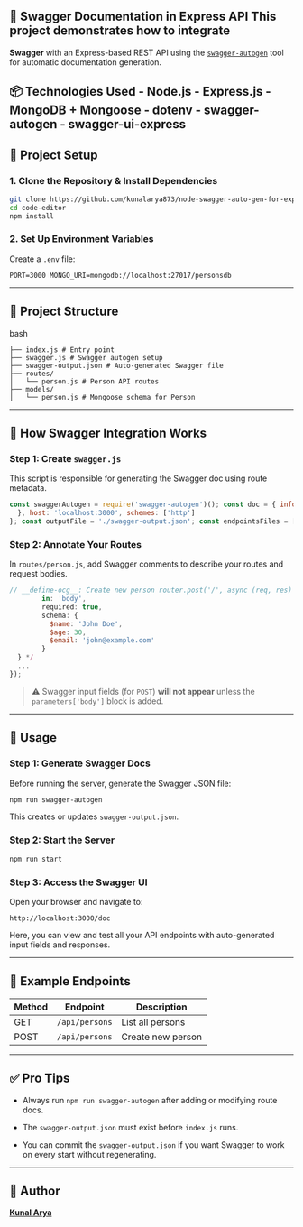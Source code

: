 
## 📘 Swagger Documentation in Express API This project demonstrates how to integrate 
**Swagger** with an Express-based REST API using the [`swagger-autogen`](https://www.npmjs.com/package/swagger-autogen) tool for automatic documentation generation. 
## 📦 Technologies Used - Node.js - Express.js - MongoDB + Mongoose - dotenv - swagger-autogen - swagger-ui-express

## 🔧 Project Setup 
### 1. Clone the Repository & Install Dependencies 
```bash
git clone https://github.com/kunalarya873/node-swagger-auto-gen-for-express.git
cd code-editor
npm install
```


### 2\. Set Up Environment Variables

Create a `.env` file:

`PORT=3000
MONGO_URI=mongodb://localhost:27017/personsdb` 

* * *

📁 Project Structure
--------------------

bash

```
├── index.js # Entry point 
├── swagger.js # Swagger autogen setup 
├── swagger-output.json # Auto-generated Swagger file 
├── routes/
│   └── person.js # Person API routes 
├── models/
│   └── person.js # Mongoose schema for Person
``` 

* * *

📘 How Swagger Integration Works
--------------------------------

### Step 1: Create `swagger.js`

This script is responsible for generating the Swagger doc using route metadata.

```js
const swaggerAutogen = require('swagger-autogen')(); const doc = { info: { title: 'Person API', description: 'CRUD API for Person model',
  }, host: 'localhost:3000', schemes: ['http']
}; const outputFile = './swagger-output.json'; const endpointsFiles = ['./index.js']; swaggerAutogen(outputFile, endpointsFiles, doc);
``` 

### Step 2: Annotate Your Routes

In `routes/person.js`, add Swagger comments to describe your routes and request bodies.

```js
// __define-ocg__: Create new person router.post('/', async (req, res) => { // #swagger.tags = ['Person'] // #swagger.description = 'Create a new person' /* #swagger.parameters['body'] = {
        in: 'body',
        required: true,
        schema: {
          $name: 'John Doe',
          $age: 30,
          $email: 'john@example.com'
        }
  } */
  ...
});
``` 

> ⚠️ Swagger input fields (for `POST`) **will not appear** unless the `parameters['body']` block is added.

* * *

🚀 Usage
--------

### Step 1: Generate Swagger Docs

Before running the server, generate the Swagger JSON file:

```bash 
npm run swagger-autogen
``` 

This creates or updates `swagger-output.json`.

### Step 2: Start the Server

```bash 
npm run start
``` 

### Step 3: Access the Swagger UI

Open your browser and navigate to:

`http://localhost:3000/doc` 

Here, you can view and test all your API endpoints with auto-generated input fields and responses.

* * *

🧪 Example Endpoints
--------------------
| Method | Endpoint       | Description       |
| ------ | -------------- | ----------------- |
| GET    | `/api/persons` | List all persons  |
| POST   | `/api/persons` | Create new person |

* * *

✅ Pro Tips
----------

*   Always run `npm run swagger-autogen` after adding or modifying route docs.
    
*   The `swagger-output.json` must exist before `index.js` runs.
    
*   You can commit the `swagger-output.json` if you want Swagger to work on every start without regenerating.
    

* * *

👤 Author
---------

[**Kunal Arya**](https://github.com/kunalarya873/)
